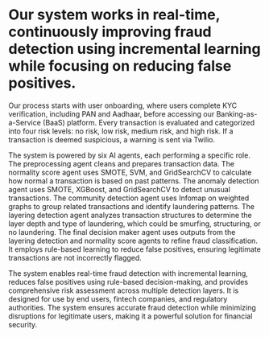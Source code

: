 ﻿# Our system works in real-time, continuously improving fraud detection using incremental learning while focusing on reducing false positives.  

Our process starts with user onboarding, where users complete KYC verification, including PAN and Aadhaar, before accessing our Banking-as-a-Service (BaaS) platform. Every transaction is evaluated and categorized into four risk levels: no risk, low risk, medium risk, and high risk. If a transaction is deemed suspicious, a warning is sent via Twilio.  

The system is powered by six AI agents, each performing a specific role. The preprocessing agent cleans and prepares transaction data. The normality score agent uses SMOTE, SVM, and GridSearchCV to calculate how normal a transaction is based on past patterns. The anomaly detection agent uses SMOTE, XGBoost, and GridSearchCV to detect unusual transactions. The community detection agent uses Infomap on weighted graphs to group related transactions and identify laundering patterns. The layering detection agent analyzes transaction structures to determine the layer depth and type of laundering, which could be smurfing, structuring, or no laundering. The final decision maker agent uses outputs from the layering detection and normality score agents to refine fraud classification. It employs rule-based learning to reduce false positives, ensuring legitimate transactions are not incorrectly flagged.  

The system enables real-time fraud detection with incremental learning, reduces false positives using rule-based decision-making, and provides comprehensive risk assessment across multiple detection layers. It is designed for use by end users, fintech companies, and regulatory authorities. The system ensures accurate fraud detection while minimizing disruptions for legitimate users, making it a powerful solution for financial security.
